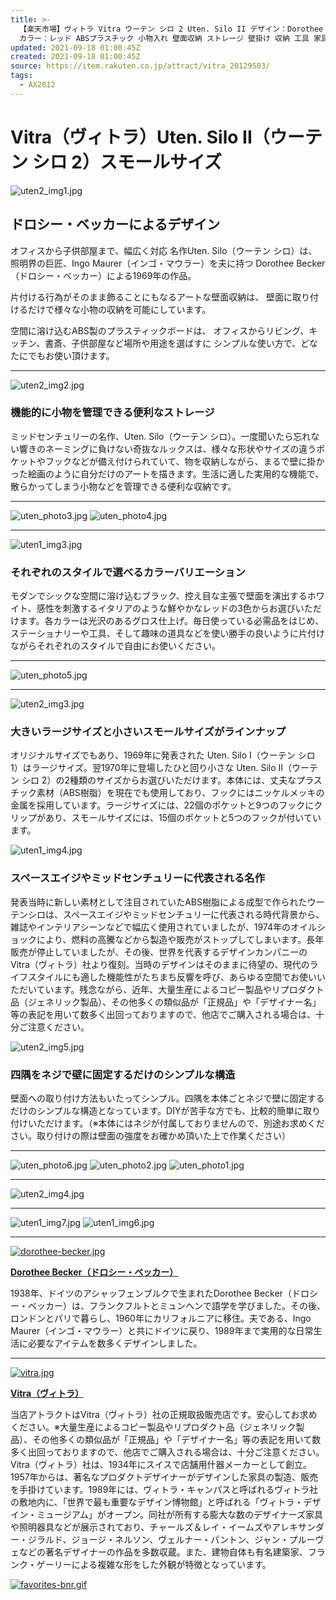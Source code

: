 ```yaml
---
title: >-
  【楽天市場】ヴィトラ Vitra ウーテン シロ 2 Uten. Silo II デザイン：Dorothee Becker ドロシー・ベッカー
  カラー：レッド ABSプラスチック 小物入れ 壁面収納 ストレージ 壁掛け 収納 工具 家具 【RCP】【smtb-KD】：アトラクト
updated: 2021-09-18 01:00:45Z
created: 2021-09-18 01:00:45Z
source: https://item.rakuten.co.jp/attract/vitra_20129503/
tags:
  - AX2012
---
```


# Vitra（ヴィトラ）Uten. Silo II（ウーテン シロ 2）スモールサイズ

![uten2_img1.jpg](../_resources/uten2_img1.jpg)

## ドロシー・ベッカーによるデザイン

オフィスから子供部屋まで、幅広く対応
名作Uten. Silo（ウーテン シロ）は、
照明界の巨匠、Ingo Maurer（インゴ・マウラー）を夫に持つ
Dorothee Becker（ドロシー・ベッカー）による1969年の作品。

片付ける行為がそのまま飾ることにもなるアートな壁面収納は、
壁面に取り付けるだけで様々な小物の収納を可能にしています。

空間に溶け込むABS製のプラスティックボードは、
オフィスからリビング、キッチン、書斎、子供部屋など場所や用途を選ばすに
シンプルな使い方で、どなたにでもお使い頂けます。

* * *

![uten2_img2.jpg](../_resources/uten2_img2.jpg)

### 機能的に小物を管理できる便利なストレージ

ミッドセンチュリーの名作、Uten. Silo（ウーテン シロ）。一度聞いたら忘れない響きのネーミングに負けない奇抜なルックスは、様々な形状やサイズの違うポケットやフックなどが備え付けられていて、物を収納しながら、まるで壁に掛かった絵画のように自分だけのアートを描きます。生活に適した実用的な機能で、散らかってしまう小物などを管理できる便利な収納です。

* * *

![uten_photo3.jpg](../_resources/uten_photo3.jpg)
![uten_photo4.jpg](../_resources/uten_photo4.jpg)

* * *

![uten1_img3.jpg](../_resources/uten1_img3.jpg)

### それぞれのスタイルで選べるカラーバリエーション

モダンでシックな空間に溶け込むブラック、控え目な主張で壁面を演出するホワイト、感性を刺激するイタリアのような鮮やかなレッドの3色からお選びいただけます。各カラーは光沢のあるグロス仕上げ。毎日使っている必需品をはじめ、ステーショナリーや工具、そして趣味の道具などを使い勝手の良いように片付けながらそれぞれのスタイルで自由にお使いください。

* * *

![uten_photo5.jpg](../_resources/uten_photo5.jpg)

* * *

![uten2_img3.jpg](../_resources/uten2_img3.jpg)

### 大きいラージサイズと小さいスモールサイズがラインナップ

オリジナルサイズでもあり、1969年に発表された Uten. Silo I（ウーテン シロ 1）はラージサイズ。翌1970年に登場したひと回り小さな Uten. Silo II（ウーテン シロ 2）の2種類のサイズからお選びいただけます。本体には、丈夫なプラスチック素材（ABS樹脂）を現在でも使用しており、フックにはニッケルメッキの金属を採用しています。ラージサイズには、22個のポケットと9つのフックにクリップがあり、スモールサイズには、15個のポケットと5つのフックが付いています。

![uten1_img4.jpg](../_resources/uten1_img4.jpg)

### スペースエイジやミッドセンチュリーに代表される名作

発表当時に新しい素材として注目されていたABS樹脂による成型で作られたウーテンシロは、スペースエイジやミッドセンチュリーに代表される時代背景から、雑誌やインテリアシーンなどで幅広く使用されていましたが、1974年のオイルショックにより、燃料の高騰などから製造や販売がストップしてしまいます。長年販売が停止していましたが、その後、世界を代表するデザインカンパニーのVitra（ヴィトラ）社より復刻。当時のデザインはそのままに待望の、現代のライフスタイルにも適した機能性がたちまち反響を呼び、あらゆる空間でお使いいただいています。残念ながら、近年、大量生産によるコピー製品やリプロダクト品（ジェネリック製品）、その他多くの類似品が「正規品」や「デザイナー名」等の表記を用いて数多く出回っておりますので、他店でご購入される場合は、十分ご注意ください。

![uten2_img5.jpg](../_resources/uten2_img5.jpg)

### 四隅をネジで壁に固定するだけのシンプルな構造

壁面への取り付け方法もいたってシンプル。四隅を本体ごとネジで壁に固定するだけのシンプルな構造となっています。DIYが苦手な方でも、比較的簡単に取り付けいただけます。（※本体にはネジが付属しておりませんので、別途お求めください。取り付けの際は壁面の強度をお確かめ頂いた上で作業ください）

* * *

![uten_photo6.jpg](../_resources/uten_photo6.jpg)
![uten_photo2.jpg](../_resources/uten_photo2.jpg)
![uten_photo1.jpg](../_resources/uten_photo1.jpg)

* * *

![uten2_img4.jpg](../_resources/uten2_img4.jpg)

* * *

![uten1_img7.jpg](../_resources/uten1_img7.jpg)
![uten1_img6.jpg](../_resources/uten1_img6.jpg)

* * *

[![dorothee-becker.jpg](../_resources/dorothee-becker.jpg)](https://item.rakuten.co.jp/attract/c/0000001944/)

[**Dorothee Becker（ドロシー・ベッカー）**](https://item.rakuten.co.jp/attract/c/0000001944/)

1938年、ドイツのアシャッフェンブルクで生まれたDorothee Becker（ドロシー・ベッカー）は、フランクフルトとミュンヘンで語学を学びました。その後、ロンドンとパリで暮らし、1960年にカリフォルニアに移住。夫である、Ingo Maurer（インゴ・マウラー）と共にドイツに戻り、1989年まで実用的な日常生活に必要なアイテムを数多くデザインしました。

* * *

[![vitra.jpg](../_resources/vitra.jpg)](https://item.rakuten.co.jp/attract/c/0000001657/)

**[Vitra（ヴィトラ）](https://item.rakuten.co.jp/attract/c/0000001657/)**

当店アトラクトはVitra（ヴィトラ）社の正規取扱販売店です。安心してお求めください。※大量生産によるコピー製品やリプロダクト品（ジェネリック製品）、その他多くの類似品が「正規品」や「デザイナー名」等の表記を用いて数多く出回っておりますので、他店でご購入される場合は、十分ご注意ください。 Vitra（ヴィトラ）社は、1934年にスイスで店舗用什器メーカーとして創立。1957年からは、著名なプロダクトデザイナーがデザインした家具の製造、販売を手掛けています。1989年には、ヴィトラ・キャンパスと呼ばれるヴィトラ社の敷地内に、「世界で最も重要なデザイン博物館」と呼ばれる「ヴィトラ・デザイン・ミュージアム」がオープン。同社が所有する膨大な数のデザイナーズ家具や照明器具などが展示されており、チャールズ＆レイ・イームズやアレキサンダー・ジラルド、ジョージ・ネルソン、ヴェルナー・パントン、ジャン・プルーヴェなどの著名デザイナーの作品を多数収蔵。また、建物自体も有名建築家、フランク・ゲーリーによる複雑な形をした外観が特徴となっています。

[![favorites-bnr.gif](../_resources/favorites-bnr.gif)](https://my.bookmark.rakuten.co.jp/?func=reg&svid=101&shop_bid=201354&iid=10012167&itype=1)